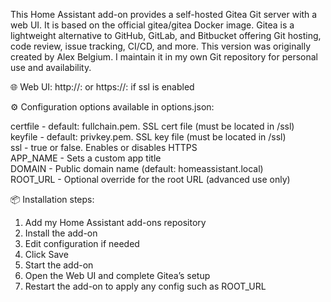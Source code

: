 This Home Assistant add-on provides a self-hosted Gitea Git server with a web UI. It is based on the official gitea/gitea Docker image. Gitea is a lightweight alternative to GitHub, GitLab, and Bitbucket offering Git hosting, code review, issue tracking, CI/CD, and more. This version was originally created by Alex Belgium. I maintain it in my own Git repository for personal use and availability.

🌐 Web UI: http://<your-ip>:<port> or https://<your-domain>:<port> if ssl is enabled

⚙️ Configuration options available in options.json:

certfile - default: fullchain.pem. SSL cert file (must be located in /ssl)  
keyfile - default: privkey.pem. SSL key file (must be located in /ssl)  
ssl - true or false. Enables or disables HTTPS  
APP_NAME - Sets a custom app title  
DOMAIN - Public domain name (default: homeassistant.local)  
ROOT_URL - Optional override for the root URL (advanced use only)

📦 Installation steps:

1. Add my Home Assistant add-ons repository  
2. Install the add-on  
3. Edit configuration if needed  
4. Click Save  
5. Start the add-on  
6. Open the Web UI and complete Gitea’s setup  
7. Restart the add-on to apply any config such as ROOT_URL
